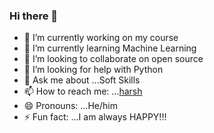 ### Hi there 👋



- 🔭 I’m currently working on my course
- 🌱 I’m currently learning Machine Learning
- 👯 I’m looking to collaborate on open source
- 🤔 I’m looking for help with Python
- 💬 Ask me about ...Soft Skills
- 📫 How to reach me: ...[harsh](harsh:harsh.agarwal_cs19@gla.ac.in)
- 😄 Pronouns: ...He/him
- ⚡ Fun fact: ...I am always HAPPY!!!

